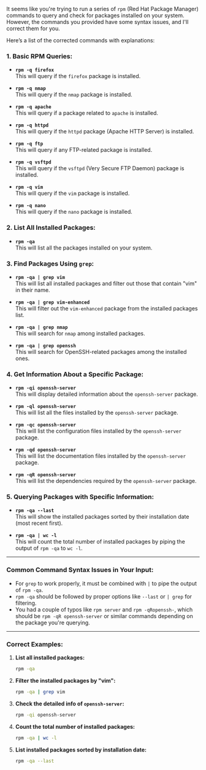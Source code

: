 It seems like you're trying to run a series of `rpm` (Red Hat Package Manager) commands to query and check for packages installed on your system. However, the commands you provided have some syntax issues, and I'll correct them for you.

Here’s a list of the corrected commands with explanations:

### **1. Basic RPM Queries:**
- **`rpm -q firefox`**  
  This will query if the `firefox` package is installed.
  
- **`rpm -q nmap`**  
  This will query if the `nmap` package is installed.

- **`rpm -q apache`**  
  This will query if a package related to `apache` is installed.

- **`rpm -q httpd`**  
  This will query if the `httpd` package (Apache HTTP Server) is installed.

- **`rpm -q ftp`**  
  This will query if any FTP-related package is installed.

- **`rpm -q vsftpd`**  
  This will query if the `vsftpd` (Very Secure FTP Daemon) package is installed.

- **`rpm -q vim`**  
  This will query if the `vim` package is installed.

- **`rpm -q nano`**  
  This will query if the `nano` package is installed.

### **2. List All Installed Packages:**
- **`rpm -qa`**  
  This will list all the packages installed on your system.

### **3. Find Packages Using `grep`:**
- **`rpm -qa | grep vim`**  
  This will list all installed packages and filter out those that contain "vim" in their name.

- **`rpm -qa | grep vim-enhanced`**  
  This will filter out the `vim-enhanced` package from the installed packages list.

- **`rpm -qa | grep nmap`**  
  This will search for `nmap` among installed packages.

- **`rpm -qa | grep openssh`**  
  This will search for OpenSSH-related packages among the installed ones.

### **4. Get Information About a Specific Package:**
- **`rpm -qi openssh-server`**  
  This will display detailed information about the `openssh-server` package.

- **`rpm -ql openssh-server`**  
  This will list all the files installed by the `openssh-server` package.

- **`rpm -qc openssh-server`**  
  This will list the configuration files installed by the `openssh-server` package.

- **`rpm -qd openssh-server`**  
  This will list the documentation files installed by the `openssh-server` package.

- **`rpm -qR openssh-server`**  
  This will list the dependencies required by the `openssh-server` package.

### **5. Querying Packages with Specific Information:**
- **`rpm -qa --last`**  
  This will show the installed packages sorted by their installation date (most recent first).

- **`rpm -qa | wc -l`**  
  This will count the total number of installed packages by piping the output of `rpm -qa` to `wc -l`.

---

### Common Command Syntax Issues in Your Input:
- For `grep` to work properly, it must be combined with `|` to pipe the output of `rpm -qa`.
- `rpm -qa` should be followed by proper options like `--last` or `| grep` for filtering.
- You had a couple of typos like `rpm server` and `rpm -qRopenssh-`, which should be `rpm -qR openssh-server` or similar commands depending on the package you're querying.

---

### Correct Examples:
1. **List all installed packages:**
   ```bash
   rpm -qa
   ```

2. **Filter the installed packages by "vim":**
   ```bash
   rpm -qa | grep vim
   ```

3. **Check the detailed info of `openssh-server`:**
   ```bash
   rpm -qi openssh-server
   ```

4. **Count the total number of installed packages:**
   ```bash
   rpm -qa | wc -l
   ```

5. **List installed packages sorted by installation date:**
   ```bash
   rpm -qa --last
   ```
